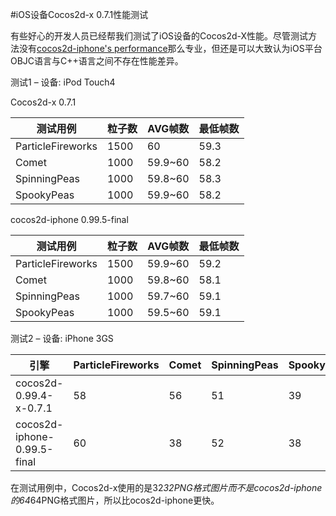 #iOS设备Cocos2d-x 0.7.1性能测试

有些好心的开发人员已经帮我们测试了iOS设备的Cocos2d-X性能。尽管测试方法没有[cocos2d-iphone's performance](http://www.cocos2d-iphone.org/wiki/doku.php/perf_test:index)那么专业，但还是可以大致认为iOS平台OBJC语言与C++语言之间不存在性能差异。

测试1 – 设备: iPod Touch4 

Cocos2d-x 0.7.1

|测试用例	|粒子数|AVG帧数|最低帧数|
|-------|-----|-------|------|
|ParticleFireworks|1500|60|59.3|
|Comet|	1000|	59.9~60|58.2|
|SpinningPeas|1000|59.8~60|58.3|
|SpookyPeas	|1000|59.9~60|58.2|

cocos2d-iphone 0.99.5-final

|测试用例	|粒子数|AVG帧数|最低帧数|
|-------|-----|------|-------|
|ParticleFireworks|1500|59.9~60|59.2|
|Comet|1000|59.8~60|58.1|
|SpinningPeas|1000|59.7~60|59.1|
|SpookyPeas|1000|59.5~60|59.1|

测试2 – 设备: iPhone 3GS

|引擎|ParticleFireworks|Comet|SpinningPeas|SpookyPeas|
|---|-----------------|------|-----------|----------|
|cocos2d-0.99.4-x-0.7.1|58|	56|51|39|
|cocos2d-iphone-0.99.5-final|60|38|52|38|

在测试用例中，Cocos2d-x使用的是32*32PNG格式图片而不是cocos2d-iphone的64*64PNG格式图片，所以比ocos2d-iphone更快。
